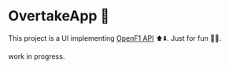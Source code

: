 # OvertakeApp 🚀

This project is a UI implementing [OpenF1 API](https://openf1.org/#introduction) ⬆️⬇️. Just for fun 🧑‍💻.

work in progress.
